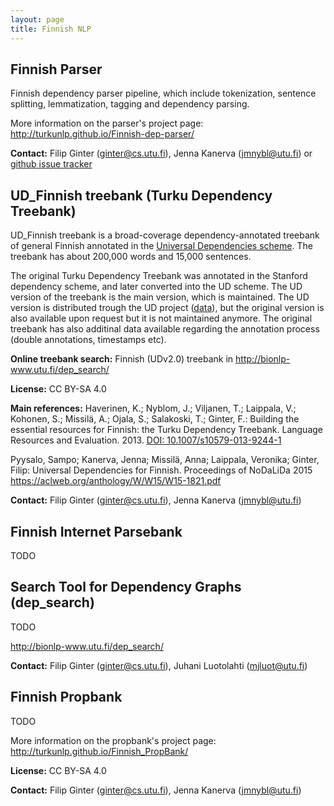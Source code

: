 ```yaml
---
layout: page
title: Finnish NLP
---
```


## Finnish Parser

Finnish dependency parser pipeline, which include tokenization, sentence splitting, lemmatization, tagging and dependency parsing.

 More information on the parser's project page: <http://turkunlp.github.io/Finnish-dep-parser/>
 
 **Contact:** Filip Ginter (ginter@cs.utu.fi), Jenna Kanerva (jmnybl@utu.fi) or [github issue tracker](https://github.com/TurkuNLP/Finnish-dep-parser/issues)
 
 ## UD_Finnish treebank (Turku Dependency Treebank)
 
 UD_Finnish treebank is a broad-coverage dependency-annotated treebank of general Finnish annotated in the [Universal Dependencies scheme](http://universaldependencies.org/). The treebank has about 200,000 words and 15,000 sentences.
 
The original Turku Dependency Treebank was annotated in the Stanford dependency scheme, and later converted into the UD scheme. The UD version of the treebank is the main version, which is maintained. The UD version is distributed trough the UD project ([data](http://universaldependencies.org/#download)), but the original version is also available upon request but it is not maintained anymore. The original treebank has also additinal data available regarding the annotation process (double annotations, timestamps etc).

**Online treebank search:** Finnish (UDv2.0) treebank in <http://bionlp-www.utu.fi/dep_search/>

**License:** CC BY-SA 4.0

**Main references:**
Haverinen, K.; Nyblom, J.; Viljanen, T.; Laippala, V.; Kohonen, S.; Missilä, A.; Ojala, S.; Salakoski, T.; Ginter, F.: Building the essential resources for Finnish: the Turku Dependency Treebank. Language Resources and Evaluation. 2013. [DOI: 10.1007/s10579-013-9244-1](http://dx.doi.org/10.1007/s10579-013-9244-1)

Pyysalo, Sampo; Kanerva, Jenna; Missilä, Anna; Laippala, Veronika; Ginter, Filip: Universal Dependencies for Finnish. Proceedings of NoDaLiDa 2015 <https://aclweb.org/anthology/W/W15/W15-1821.pdf>

**Contact:** Filip Ginter (ginter@cs.utu.fi), Jenna Kanerva (jmnybl@utu.fi)

## Finnish Internet Parsebank

TODO

## Search Tool for Dependency Graphs (dep_search)

TODO

<http://bionlp-www.utu.fi/dep_search/>

**Contact:** Filip Ginter (ginter@cs.utu.fi), Juhani Luotolahti (mjluot@utu.fi)

## Finnish Propbank

TODO

More information on the propbank's project page: <http://turkunlp.github.io/Finnish_PropBank/>

**License:** CC BY-SA 4.0

**Contact:** Filip Ginter (ginter@cs.utu.fi), Jenna Kanerva (jmnybl@utu.fi)
